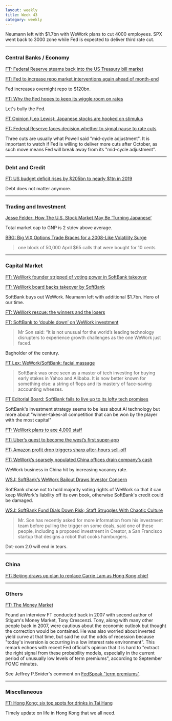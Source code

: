 ```yaml
---
layout: weekly
title: Week 43
category: weekly
---
```


Neumann left with $1.7bn with WeWork plans to cut 4000 employees. SPX
went back to 3000 zone while Fed is expected to deliver third rate cut.

---
### Central Banks / Economy

[FT: Federal Reserve steams back into the US Treasury bill market](
https://www.ft.com/content/fd8755e2-f17e-11e9-ad1e-4367d8281195)

[FT: Fed to increase repo market interventions again ahead of month-end](
https://www.ft.com/content/b5e645ce-f5d7-11e9-a79c-bc9acae3b654)

Fed increases overnight repo to $120bn.

[FT: Why the Fed hopes to keep its wiggle room on rates](
https://www.ft.com/content/95d8f402-f668-11e9-9ef3-eca8fc8f2d65)

Let's bully the Fed.

[FT Opinion (Leo Lewis): Japanese stocks are hooked on stimulus](
https://www.ft.com/content/faf6c1a4-f657-11e9-9ef3-eca8fc8f2d65)

[FT: Federal Reserve faces decision whether to signal pause to rate cuts](
https://www.ft.com/content/ac6ede72-f765-11e9-9ef3-eca8fc8f2d65)

Three cuts are usually what Powell said "mid-cycle adjustment".
It is important to watch if Fed is willing to deliver more
cuts after October, as such move means Fed will break away from its
"mid-cycle adjustment".

---
### Debt and Credit

[FT: US budget deficit rises by $205bn to nearly $1tn in 2019](
https://www.ft.com/content/afef409e-f758-11e9-9ef3-eca8fc8f2d65)

Debt does not matter anymore.

---
### Trading and Investment

[Jesse Felder: How The U.S. Stock Market May Be ‘Turning Japanese’](
https://thefelderreport.com/2019/10/23/how-the-u-s-stock-market-may-be-turning-japanese/)

Total market cap to GNP is 2 stdev above average.

[BBG: Big VIX Options Trade Braces for a 2008-Like Volatility Surge](
https://www.bloomberg.com/news/articles/2019-10-25/big-vix-options-trade-braces-for-2008-like-volatility-surge)

> one block of 50,000 April $65 calls that were bought for 10 cents

---
### Capital Market

[FT: WeWork founder stripped of voting power in SoftBank takeover](
https://www.ft.com/content/b9312eee-f440-11e9-b018-3ef8794b17c6)


[FT: WeWork board backs takeover by SoftBank](
https://www.ft.com/content/89ae26b0-f4ca-11e9-b018-3ef8794b17c6)

SoftBank buys out WeWork. Neumann left with additional $1.7bn. Hero
of our time.

[FT: WeWork rescue: the winners and the losers](
https://www.ft.com/content/d32c8526-f555-11e9-b018-3ef8794b17c6)

[FT: SoftBank to ‘double down’ on WeWork investment](
https://www.ft.com/content/7fb9ffb2-f53d-11e9-b018-3ef8794b17c6)

> Mr Son said: “It is not unusual for the world’s leading technology
disrupters to experience growth challenges as the one WeWork just faced. 

Bagholder of the century.

[FT Lex: WeWork/SoftBank: facial massage](
https://www.ft.com/content/82739c08-77dc-476d-b7b5-e9b466073de0)

> SoftBank was once seen as a master of tech investing for buying early
stakes in Yahoo and Alibaba. It is now better known for something else:
a string of flops and its mastery of face-saving accounting wheezes.

[FT Editorial Board: SoftBank fails to live up to its lofty tech promises]( 
https://www.ft.com/content/40fc4e56-f4b6-11e9-a79c-bc9acae3b654)

SoftBank's investment strategy seems to be less about AI technology but
more about "winner-takes-all competition that can be won by the player
with the most capital"

[FT: WeWork plans to axe 4,000 staff](
https://www.ft.com/content/ffa49378-f5b4-11e9-a79c-bc9acae3b654)

[FT: Uber’s quest to become the west’s first super-app](
https://www.ft.com/content/c5241924-f421-11e9-b018-3ef8794b17c6)

[FT: Amazon profit drop triggers sharp after-hours sell-off](
https://www.ft.com/content/66110ae2-f696-11e9-9ef3-eca8fc8f2d65)

[FT: WeWork’s sparsely populated China offices drain company’s cash](
https://www.ft.com/content/b5104854-f6ac-11e9-a79c-bc9acae3b654)

WeWork business in China hit by increasing vacancy rate.

[WSJ: SoftBank’s WeWork Bailout Draws Investor Concern](
https://www.wsj.com/articles/softbanks-wework-bailout-draws-investor-concern-11572086091)

SoftBank chose not to hold majority voting rights of WeWork so that it can
keep WeWork's liability off its own book, otherwise SoftBank's credit could
be damaged.

[WSJ: SoftBank Fund Dials Down Risk; Staff Struggles With Chaotic Culture](
https://www.wsj.com/articles/softbanks-vision-fund-tries-to-lower-risk-11572007415)

> Mr. Son has recently asked for more information from his investment
team before pulling the trigger on some deals, said one of these people,
including a proposed investment in Creator, a San Francisco startup that
designs a robot that cooks hamburgers.

Dot-com 2.0 will end in tears.


---
### China

[FT: Beijing draws up plan to replace Carrie Lam as Hong Kong chief](
https://www.ft.com/content/5ef0fc30-f4a3-11e9-b018-3ef8794b17c6)

---
### Others

[FT: The Money Market](
https://www.ft.com/content/3771ced2-d968-11db-9b4a-000b5df10621)

Found an interview FT conducted back in 2007 with second author of
Stigum's Money Market, Tony Crescenzi. Tony, along with many other
people back in 2007, were cautious about the economic outlook but
thought the correction would be contained. He was also worried about
inverted yield curve at that time, but said he cut the odds of recession
because "today's inversion is occurring in a low interest rate environment".
This remark echoes with recent Fed official's opinion that it is hard to
"extract the right signal from these probability models, especially in
the current period of unusually low levels of term premiums", according
to September FOMC minutes.

See Jeffrey P.Snider's comment on [FedSpeak "term premiums"](
https://www.alhambrapartners.com/2019/08/16/denying-the-curve-show-your-work/).

---
### Miscellaneous

[FT: Hong Kong: six top spots for drinks in Tai Hang](
https://www.ft.com/content/53e9a8d6-c407-11e9-a8e9-296ca66511c9)

Timely update on life in Hong Kong that we all need.
